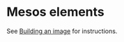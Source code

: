 Mesos elements
==============

See [Building an image](http://docs.openstack.org/developer/magnum/dev/dev-mesos.html) for instructions.
